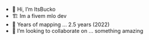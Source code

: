 - 👋 Hi, I’m ItsBucko
- 🏗️ Im a fivem mlo dev 
- 🌱 Years of mapping ... 2.5 years (2022)
- 💞️ I’m looking to collaborate on ... something amazing 

<!---
markbucko12341/markbucko12341 is a ✨ special ✨ repository because its `README.md` (this file) appears on your GitHub profile.
You can click the Preview link to take a look at your changes.
--->
